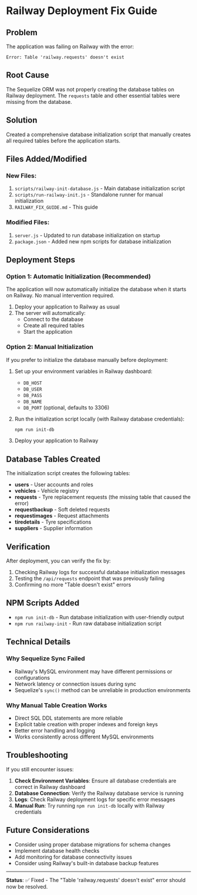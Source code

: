 # Railway Deployment Fix Guide

## Problem
The application was failing on Railway with the error:
```
Error: Table 'railway.requests' doesn't exist
```

## Root Cause
The Sequelize ORM was not properly creating the database tables on Railway deployment. The `requests` table and other essential tables were missing from the database.

## Solution
Created a comprehensive database initialization script that manually creates all required tables before the application starts.

## Files Added/Modified

### New Files:
1. `scripts/railway-init-database.js` - Main database initialization script
2. `scripts/run-railway-init.js` - Standalone runner for manual initialization
3. `RAILWAY_FIX_GUIDE.md` - This guide

### Modified Files:
1. `server.js` - Updated to run database initialization on startup
2. `package.json` - Added new npm scripts for database initialization

## Deployment Steps

### Option 1: Automatic Initialization (Recommended)
The application will now automatically initialize the database when it starts on Railway. No manual intervention required.

1. Deploy your application to Railway as usual
2. The server will automatically:
   - Connect to the database
   - Create all required tables
   - Start the application

### Option 2: Manual Initialization
If you prefer to initialize the database manually before deployment:

1. Set up your environment variables in Railway dashboard:
   - `DB_HOST`
   - `DB_USER` 
   - `DB_PASS`
   - `DB_NAME`
   - `DB_PORT` (optional, defaults to 3306)

2. Run the initialization script locally (with Railway database credentials):
   ```bash
   npm run init-db
   ```

3. Deploy your application to Railway

## Database Tables Created

The initialization script creates the following tables:

- **users** - User accounts and roles
- **vehicles** - Vehicle registry  
- **requests** - Tyre replacement requests (the missing table that caused the error)
- **requestbackup** - Soft deleted requests
- **requestimages** - Request attachments
- **tiredetails** - Tyre specifications
- **suppliers** - Supplier information

## Verification

After deployment, you can verify the fix by:

1. Checking Railway logs for successful database initialization messages
2. Testing the `/api/requests` endpoint that was previously failing
3. Confirming no more "Table doesn't exist" errors

## NPM Scripts Added

- `npm run init-db` - Run database initialization with user-friendly output
- `npm run railway-init` - Run raw database initialization script

## Technical Details

### Why Sequelize Sync Failed
- Railway's MySQL environment may have different permissions or configurations
- Network latency or connection issues during sync
- Sequelize's `sync()` method can be unreliable in production environments

### Why Manual Table Creation Works
- Direct SQL DDL statements are more reliable
- Explicit table creation with proper indexes and foreign keys
- Better error handling and logging
- Works consistently across different MySQL environments

## Troubleshooting

If you still encounter issues:

1. **Check Environment Variables**: Ensure all database credentials are correct in Railway dashboard
2. **Database Connection**: Verify the Railway database service is running
3. **Logs**: Check Railway deployment logs for specific error messages
4. **Manual Run**: Try running `npm run init-db` locally with Railway credentials

## Future Considerations

- Consider using proper database migrations for schema changes
- Implement database health checks
- Add monitoring for database connectivity issues
- Consider using Railway's built-in database backup features

---

**Status**: ✅ Fixed - The "Table 'railway.requests' doesn't exist" error should now be resolved.